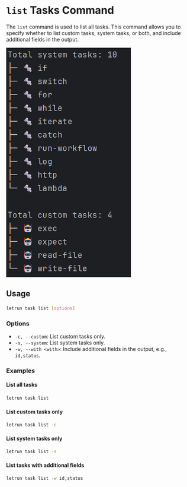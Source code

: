 # `list` Tasks Command

The `list` command is used to list all tasks.
This command allows you to specify whether to list custom tasks, system tasks, or both, and include additional fields in the output.

![command-task-list.png](../../images/command-task-list.png)

## Usage

```sh
letrun task list [options]
```

### Options

- `-c, --custom`: List custom tasks only.
- `-s, --system`: List system tasks only.
- `-w, --with <with>`: Include additional fields in the output, e.g., `id,status`.

### Examples

#### List all tasks

```sh
letrun task list
```

#### List custom tasks only

```sh
letrun task list -c
```

#### List system tasks only

```sh
letrun task list -s
```

#### List tasks with additional fields

```sh
letrun task list -w id,status
```
